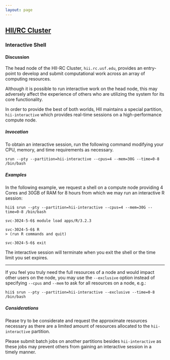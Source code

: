 ```yaml
---
layout: page
---
```


## [HII/RC Cluster](../hii-rc.html)

### Interactive Shell

#### Discussion

The head node of the HII-RC Cluster, `hii.rc.usf.edu`, provides an entry-point to develop and submit
computational work across an array of computing resources.

Although it is possible to run interactive work on the head node, this may adversely affect the experience of others
who are utilizing the system for its core functionality.

In order to provide the best of both worlds, HII maintains a special partition,
`hii-interactive` which provides real-time sessions on a high-performance compute node.

##### Invocation

To obtain an interactive session, run the following command modifying your CPU, memory, and time requirements as necessary.

```
srun --pty --partition=hii-interactive --cpus=4 --mem=30G --time=0-8 /bin/bash
```

##### Examples

In the following example, we request a shell on a compute node providing
4 Cores and 30GB of RAM for 8 hours from which we may run an interactive R session:

```
hii$ srun --pty --partition=hii-interactive --cpus=4 --mem=30G --time=0-8 /bin/bash

svc-3024-5-6$ module load apps/R/3.2.3

svc-3024-5-6$ R
> (run R commands and quit)

svc-3024-5-6$ exit
```

The interactive session will terminate when you exit the shell or the time limit you set expires.

---

If you feel you truly need the full resources of a node and would impact other users on the node,
you may use the `--exclusive` option instead of specifying `--cpus` and `--mem` to ask for all resources on
a node, e.g.:

```
hii$ srun --pty --partition=hii-interactive --exclusive --time=0-8 /bin/bash
```

##### Considerations

Please try to be considerate and request the approximate resources necessary
as there are a limited amount of resources allocated to the `hii-interactive` partition.

Please submit batch jobs on another partitions besides `hii-interactive` as these jobs may
prevent others from gaining an interactive session in a timely manner.

